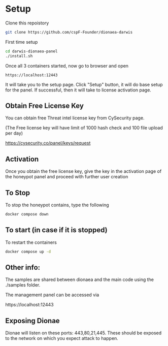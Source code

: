 # Setup

Clone this repoistory
```bash
git clone https://github.com/cspF-Founder/dionaea-darwis
```

First time setup
```bash
cd darwis-dionaea-panel 
./install.sh
```

Once all 3 containers started, now go to browser and open
```text
https://localhost:12443
```

It will take you to the setup page. Click "Setup" button, it will do base setup for the panel. If successful, then it will take to license activation page.

## Obtain Free License Key
You can obtain free Threat intel license key from CySecurity page.

(The Free license key will have limit of 1000 hash check and 100 file upload per day)

<https://cysecurity.co/panel/keys/request>


## Activation
Once you obtain the free license key, give the key in the activation page of the honeypot panel and proceed with further user creation

## To Stop
To stop the honeypot contains, type the following
```bash
docker compose down
```

## To start (in case if it is stopped)
To restart the containers
```bash
docker compose up -d 
```



## Other info:

The samples are shared between dionaea and the main code using the ./samples folder.

The management panel can be accessed via 

https://localhost:12443


## Exposing Dionae

Dionae will listen on these ports: 443,80,21,445. These should be exposed to the network on which you expect attack to happen. 
